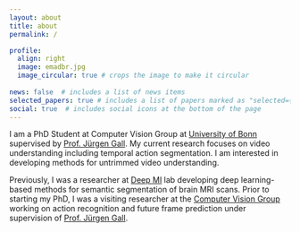 ```yaml
---
layout: about
title: about
permalink: /

profile:
  align: right
  image: emadbr.jpg
  image_circular: true # crops the image to make it circular
  
news: false  # includes a list of news items
selected_papers: true # includes a list of papers marked as "selected={true}"
social: true  # includes social icons at the bottom of the page
---
```



I am a PhD Student at Computer Vision Group at [University of Bonn](https://www.uni-bonn.de/en/home?set_language=en)
supervised by [Prof. Jürgen Gall](https://pages.iai.uni-bonn.de/gall_juergen/).
My current research focuses on video understanding including temporal action segmentation. I am interested in developing
methods for untrimmed video understanding.

Previously, I was a researcher at [Deep MI](https://deep-mi.org/) lab developing deep learning-based methods
for semantic segmentation of brain MRI scans. Prior to starting my PhD, I was a visiting researcher at
the [Computer Vision Group](https://pages.iai.uni-bonn.de/gall_juergen/)
working on action recognition and future frame prediction under supervision of [Prof. Jürgen Gall](https://pages.iai.uni-bonn.de/gall_juergen/).       
